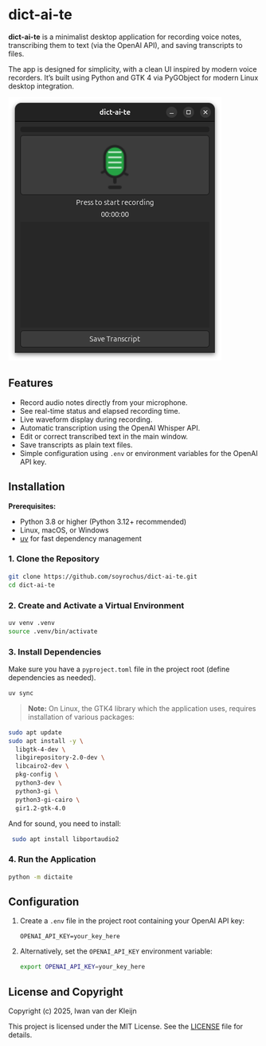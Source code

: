# dict-ai-te

**dict-ai-te** is a minimalist desktop application for recording voice notes, transcribing them to text (via the OpenAI API), and saving transcripts to files.

The app is designed for simplicity, with a clean UI inspired by modern voice recorders. It’s built using Python and GTK 4 via PyGObject for modern Linux desktop integration.

![Dict-ai-te windows](img/dict-ai-te-window.png)

## Features

* Record audio notes directly from your microphone.
* See real-time status and elapsed recording time.
* Live waveform display during recording.
* Automatic transcription using the OpenAI Whisper API.
* Edit or correct transcribed text in the main window.
* Save transcripts as plain text files.
* Simple configuration using `.env` or environment variables for the OpenAI API key.

## Installation

**Prerequisites:**

* Python 3.8 or higher (Python 3.12+ recommended)
* Linux, macOS, or Windows
* [uv](https://github.com/astral-sh/uv) for fast dependency management

### 1. Clone the Repository

```bash
git clone https://github.com/soyrochus/dict-ai-te.git
cd dict-ai-te
```

### 2. Create and Activate a Virtual Environment

```bash
uv venv .venv
source .venv/bin/activate
```

### 3. Install Dependencies

Make sure you have a `pyproject.toml` file in the project root (define dependencies as needed).

```bash
uv sync
```

> **Note:**
On Linux, the GTK4 library which the application uses, requires installation of various packages:

```sh
sudo apt update
sudo apt install -y \
  libgtk-4-dev \
  libgirepository-2.0-dev \
  libcairo2-dev \
  pkg-config \
  python3-dev \
  python3-gi \
  python3-gi-cairo \
  gir1.2-gtk-4.0

 ```

And for sound, you need to install:

```sh
 sudo apt install libportaudio2

 ```


### 4. Run the Application

```bash
python -m dictaite
```

## Configuration

1. Create a `.env` file in the project root containing your OpenAI API key:

   ```dotenv
   OPENAI_API_KEY=your_key_here
   ```

2. Alternatively, set the `OPENAI_API_KEY` environment variable:

   ```bash
   export OPENAI_API_KEY=your_key_here
   ```


## License and Copyright

Copyright (c) 2025, Iwan van der Kleijn

This project is licensed under the MIT License. See the [LICENSE](LICENSE) file for details.
